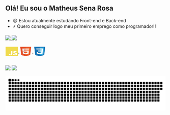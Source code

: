 ## Olá! Eu sou o Matheus Sena Rosa
- 😄 Estou atualmente estudando Front-end e Back-end
- ⚡ Quero conseguir logo meu primeiro emprego como programador!!

<div>
  <a href="https://github.com/MatheusSenaRosa">
  <img height="180em" src="https://github-readme-stats.vercel.app/api?username=MatheusSenaRosa&show_icons=true&theme=merko&include_all_commits=true&count_private=true"/>
  <img height="180em" src="https://github-readme-stats.vercel.app/api/top-langs/?username=MatheusSenaRosa&layout=compact&langs_count=7&theme=merko"/>
</div>

  <div style="display: inline_block"><br>
  <img align="center" alt="Matheus-Js" height="30" width="40" src="https://raw.githubusercontent.com/devicons/devicon/master/icons/javascript/javascript-plain.svg">
  <img align="center" alt="Matheus-HTML" height="30" width="40" src="https://raw.githubusercontent.com/devicons/devicon/master/icons/html5/html5-original.svg">
  <img align="center" alt="Matheus-CSS" height="30" width="40" src="https://raw.githubusercontent.com/devicons/devicon/master/icons/css3/css3-original.svg">
</div>

  ##
  
 <div>
  <a href = "mailto:matheussenarosa8@gmail.com"><img src="https://img.shields.io/badge/Gmail-D14836?style=for-the-badge&logo=gmail&logoColor=white" target="_blank"></a>
  <a href="https://www.linkedin.com/in/matheus-rosaa/" target="_blank"><img src="https://img.shields.io/badge/-LinkedIn-%230077B5?style=for-the-badge&logo=linkedin&logoColor=white" target="_blank"></a> 
   
   ![Snake animation](https://github.com/MatheusSenaRosa/MatheusSenaRosa/blob/output/github-contribution-grid-snake.svg)
  </div>

